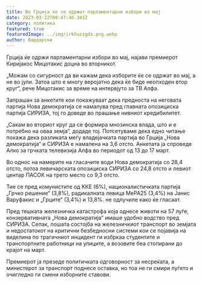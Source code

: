 ```yaml
---
title: Во Грција ќе се одржат парламентарни избори во мај
date: 2023-03-22T00:47:46.341Z
category: политика
featured: true
featuredImage: ../img/irkhuzzgdx.png.webp
author: Вардарски
---
```


Грција ќе одржи парламентарни избори во мај, најави премиерот Киријакос Мицотакис доцна во вторникот.

„Можам со сигурност да ви кажам дека изборите ќе се одржат во мај, а не во јули. Затоа што е многу веројатно дека ќе биде неопходен втор круг“, рече Мицотакис за време на интервјуто за ТВ Алфа.

Запрашан за анкетите кои покажуваат дека предноста на неговата партија Нова демократија се намалува пред главната опозициска партија СИРИЗА, тој го доведе во прашање нивниот кредибилитет.

„Сакам во вториот круг да се формира мнозинска влада, што и е потребно на оваа земја“, додаде тој.
Потсетуваме дека едно читање покажа дека разликата меѓу владејачката партија во Грција „Нова демократија“ и СИРИЗА е намалена на 3,6 отсто. Анкетата ја спроведе Алко за грчката телевизија Алфа во периодот од 13 до 17 март.

Во однос на намерите на гласачите води Нова демократија со 28,4 отсто, потоа левичарската опозициска СИРИЗА со 24,8 отсто и левиот центар ПАСОК на трето место со 9,3 отсто.

Тие се пред комунистите од ККЕ (6%), националистичката партија „Грчко решение“ (3,8%), радикалната левица МеРА25 (3,4%) на Јанис Варуфакис и „Грците“ (3,4%) и 13,8%. не одлучиле како ќе гласаат.

Пред тешката железничка катастрофа која однесе животи на 57 луѓе, конзервативната „Нова демократија“ имаше удобно водство пред СИРИЗА. Сепак, лошата состојба на железничкиот транспорт во земјата и недостатокот на критични безбедносни системи кои се појавија на виделина по трагичниот инцидент ги избркаа студентите и транспортните работници на улиците, а возовите беа стопирани до крајот на март.

Премиерот ја презеде политичката одговорност за несреќата, а министерот за транспорт поднесе оставка, но тоа не ги смири луѓето и очигледно ги смени изборните ставови.

